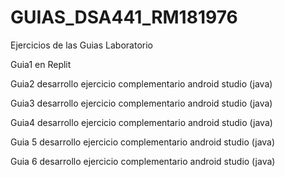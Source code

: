 # GUIAS_DSA441_RM181976

Ejercicios de las Guias Laboratorio

Guia1 en Replit

Guia2 desarrollo ejercicio complementario android studio (java)

Guia3 desarrollo ejercicio complementario android studio (java)

Guia4 desarrollo ejercicio complementario android studio (java)

Guia 5 desarrollo ejercicio complementario android studio (java)

Guia 6 desarrollo ejercicio complementario android studio (java)
